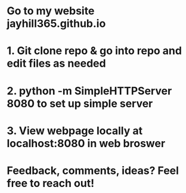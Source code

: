 # Go to my website jayhill365.github.io

# 1. Git clone repo & go into repo and edit files as needed
# 2. python -m SimpleHTTPServer 8080 to set up simple server
# 3. View webpage locally at localhost:8080 in web broswer 
#  Feedback, comments, ideas? Feel free to reach out! 
